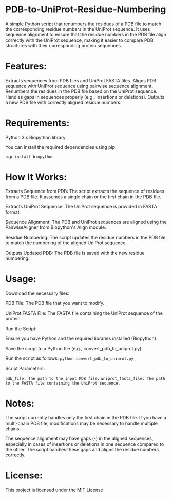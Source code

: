 # PDB-to-UniProt-Residue-Numbering
A simple Python script that renumbers the residues of a PDB file to match the corresponding residue numbers in the UniProt sequence.
It uses sequence alignment to ensure that the residue numbers in the PDB file align correctly with the UniProt sequence, making it easier to compare PDB structures with their corresponding protein sequences.

# Features:

Extracts sequences from PDB files and UniProt FASTA files.
Aligns PDB sequence with UniProt sequence using pairwise sequence alignment.
Renumbers the residues in the PDB file based on the UniProt sequence.
Handles gaps in sequences properly (e.g., insertions or deletions).
Outputs a new PDB file with correctly aligned residue numbers.

# Requirements:

Python 3.x
Biopython library

You can install the required dependencies using pip:

```pip install biopython```

# How It Works:

Extracts Sequence from PDB: The script extracts the sequence of residues from a PDB file. It assumes a single chain or the first chain in the PDB file.

Extracts UniProt Sequence: The UniProt sequence is provided in FASTA format.

Sequence Alignment: The PDB and UniProt sequences are aligned using the PairwiseAligner from Biopython's Align module.

Residue Numbering: The script updates the residue numbers in the PDB file to match the numbering of the aligned UniProt sequence.

Outputs Updated PDB: The PDB file is saved with the new residue numbering.

# Usage:

Download the necessary files:

PDB File: The PDB file that you want to modify.

UniProt FASTA File: The FASTA file containing the UniProt sequence of the protein.

Run the Script:

Ensure you have Python and the required libraries installed (Biopython).

Save the script to a Python file (e.g., convert_pdb_to_uniprot.py).

Run the script as follows:
```python convert_pdb_to_uniprot.py```

Script Parameters:

```pdb_file: The path to the input PDB file.```
```uniprot_fasta_file: The path to the FASTA file containing the UniProt sequence.```

# Notes:

The script currently handles only the first chain in the PDB file. If you have a multi-chain PDB file, modifications may be necessary to handle multiple chains.

The sequence alignment may have gaps (-) in the aligned sequences, especially in cases of insertions or deletions in one sequence compared to the other. The script handles these gaps and aligns the residue numbers correctly.

# License:

This project is licensed under the MIT License
